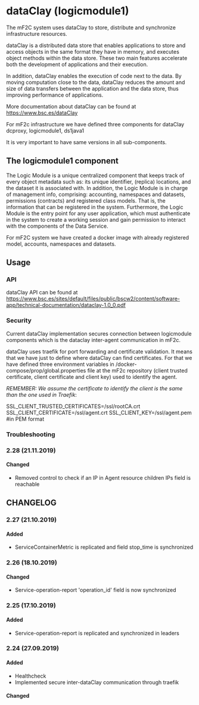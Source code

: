 # dataClay (logicmodule1)

The mF2C system uses dataClay to store, distribute and synchronize infrastructure resources.

dataClay is a distributed data store that enables applications to store and access objects in the same format they have in memory, and executes object methods within the data store. These two main features accelerate both the development of applications and their execution. 

In addition, dataClay enables the execution of code next to the data. By moving computation close to the data, dataClay reduces the amount and size of data transfers between the application and the data store, thus improving performance of applications.

More documentation about dataClay can be found at 
<https://www.bsc.es/dataClay>

For mF2c infrastructure we have defined three components for dataClay dcproxy, logicmodule1, ds1java1

It is very important to have same versions in all sub-components.

## The logicmodule1 component

The Logic Module is a unique centralized component that keeps track of every object metadata such as: its unique identifier, (replica) locations, and the dataset it is associated with.
In addition, the Logic Module is in charge of management info, comprising: accounting, namespaces and datasets, permissions (contracts) and registered class models. That is, the information that can be registered in the system.
Furthermore, the Logic Module is the entry point for any user application, which must authenticate in the system to create a working session and gain permission to interact with the components of the Data Service.

For mF2C system we have created a docker image with already registered model, accounts, namespaces and datasets. 

## Usage

### API

dataClay API can be found at
<https://www.bsc.es/sites/default/files/public/bscw2/content/software-app/technical-documentation/dataclay-1.0_0.pdf>

### Security 

Current dataClay implementation secures connection between logicmodule components which is the dataclay inter-agent communication in mF2c.

dataClay uses traefik for port forwarding and certificate validation. It means that we have just to define where dataClay can find certificates. For that we have defined three environment variables in /docker-compose/prop/global.properties file at the mF2c repository (client trusted certificate, 
client certificate and client key) used to identify the agent. 

*REMEMBER: We assume the certificate to identify the client is the same than the one used in Traefik*:


SSL_CLIENT_TRUSTED_CERTIFICATES=/ssl/rootCA.crt
SSL_CLIENT_CERTIFICATE=/ssl/agent.crt
SSL_CLIENT_KEY=/ssl/agent.pem #in PEM format

### Troubleshooting

### 2.28 (21.11.2019)

#### Changed

 - Removed control to check if an IP in Agent resource children IPs field is reachable

## CHANGELOG

### 2.27 (21.10.2019)

#### Added

 - ServiceContainerMetric is replicated and field stop_time is synchronized 

### 2.26 (18.10.2019)

#### Changed

 - Service-operation-report 'operation_id' field is now synchronized

### 2.25 (17.10.2019)

#### Added

 - Service-operation-report is replicated and synchronized in leaders

### 2.24 (27.09.2019)

#### Added

 - Healthcheck
 - Implemented secure inter-dataClay communication through traefik

#### Changed







